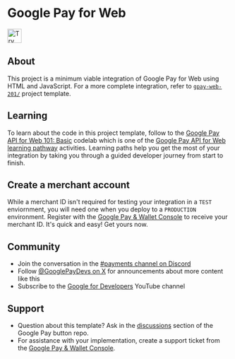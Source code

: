 # Google Pay for Web

<!--- Try in IDX button -->
<a href="https://idx.google.com/new?template=https%3A%2F%2Fgithub.com%2Fgoogle-pay%2Fgoogle-pay-button%2Ftree%2Fweb-codelabs%2Fexamples%2Fhtml%2Fgpay-web-101">
  <picture>
    <source
      media="(prefers-color-scheme: dark)"
      srcset="https://cdn.idx.dev/btn/try_dark_32.svg">
    <source
      media="(prefers-color-scheme: light)"
      srcset="https://cdn.idx.dev/btn/try_light_32.svg">
    <img
      height="32"
      alt="Try in IDX"
      src="https://cdn.idx.dev/btn/try_purple_32.svg">
  </picture>
</a>

## About

This project is a minimum viable integration of Google Pay for Web using HTML and JavaScript. For a more complete
integration, refer to [`gpay-web-201/`][17] project template.

## Learning

To learn about the code in this project template, follow to the [Google Pay API for Web 101: Basic][10] codelab which is
one of the [Google Pay API for Web learning pathway][11] activities. Learning paths help you get the most of your
integration by taking you through a guided developer journey from start to finish.

## Create a merchant account

While a merchant ID isn't required for testing your integration in a `TEST` enviornment, you will need one when you deploy to a `PRODUCTION` environment. Register with the [Google Pay & Wallet Console][15] to receive your merchant ID. It's quick and easy! Get yours now.

## Community

- Join the conversation in the [#payments channel on Discord][12]
- Follow [@GooglePayDevs on X][13] for announcements about more content like this
- Subscribe to the [Google for Developers][14] YouTube channel

## Support

- Question about this template? Ask in the [discussions][16] section of the Google Pay button repo.
- For assistance with your implementation, create a support ticket from the [Google Pay & Wallet Console][15].

[10]: https://codelabs.developers.google.com/codelabs/gpay-web-101
[11]: https://developers.google.com/learn/pathways/google-pay-for-web
[12]: https://goo.gle/payments-dev-community
[13]: https://x.com/GooglePayDevs
[14]: https://goo.gle/developers
[15]: https://goo.gle/3Cg8KxJ
[16]: https://github.com/google-pay/google-pay-button/discussions
[17]: https://github.com/google-pay/google-pay-button/tree/main/examples/html/gpay-web-201/
